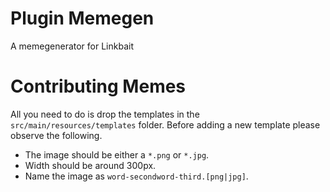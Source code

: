 # Plugin Memegen

A memegenerator for Linkbait

# Contributing Memes

All you need to do is drop the templates in the `src/main/resources/templates` folder.
Before adding a new template please observe the following.

* The image should be either a `*.png` or `*.jpg`.
* Width should be around 300px.
* Name the image as `word-secondword-third.[png|jpg]`.